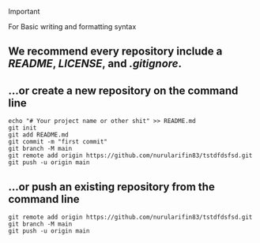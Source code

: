 > [!IMPORTANT]
> For Basic writing and formatting syntax
## We recommend every repository include a _README_, _LICENSE_, and _.gitignore_.

## …or create a new repository on the command line
```
echo "# Your project name or other shit" >> README.md
git init
git add README.md
git commit -m "first commit"
git branch -M main
git remote add origin https://github.com/nurularifin83/tstdfdsfsd.git
git push -u origin main
```

## …or push an existing repository from the command line
```
git remote add origin https://github.com/nurularifin83/tstdfdsfsd.git
git branch -M main
git push -u origin main
```